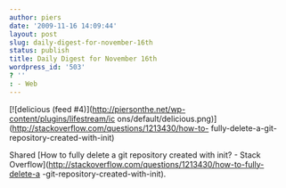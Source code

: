 ```yaml
---
author: piers
date: '2009-11-16 14:09:44'
layout: post
slug: daily-digest-for-november-16th
status: publish
title: Daily Digest for November 16th
wordpress_id: '503'
? ''
: - Web
---
```


[![delicious (feed #4)](http://piersonthe.net/wp-content/plugins/lifestream/ic
ons/default/delicious.png)](http://stackoverflow.com/questions/1213430/how-to-
fully-delete-a-git-repository-created-with-init)

Shared [How to fully delete a git repository created with init? - Stack
Overflow](http://stackoverflow.com/questions/1213430/how-to-fully-delete-a
-git-repository-created-with-init).

